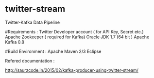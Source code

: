# twitter-stream
Twitter-Kafka Data Pipeline

#Requirements :
Twitter Developer account ( for API Key, Secret etc.)
Apache Zookeeper ( required for Kafka)
Oracle JDK 1.7 (64 bit )
Apache Kafka 0.8

#Build Environment :
Apache Maven 2/3
Eclipse


Refered documentation : 

http://saurzcode.in/2015/02/kafka-producer-using-twitter-stream/
